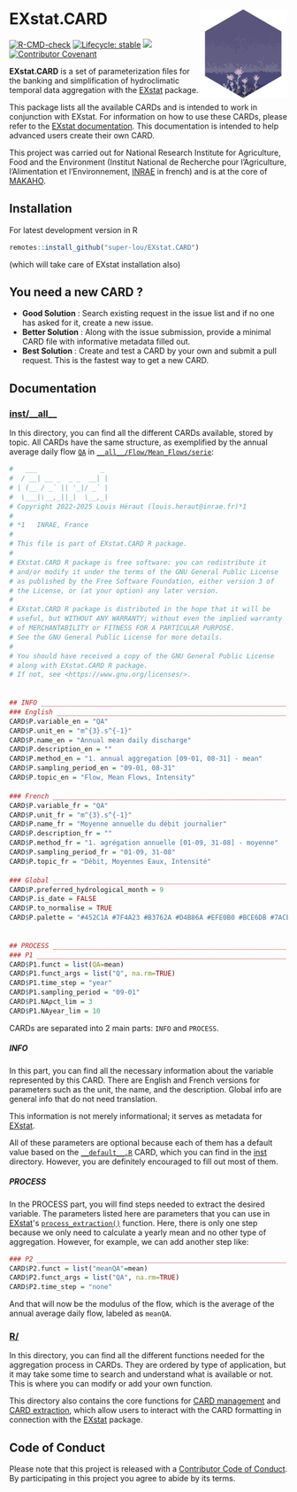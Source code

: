 # EXstat.CARD [<img src="figures/flower_alt_hex.png" align="right" width=160 height=160 alt=""/>](https://github.com/super-lou/EXstat/)

<!-- badges: start -->
[![R-CMD-check](https://github.com/super-lou/EXstat.CARD/actions/workflows/R-CMD-check.yaml/badge.svg)](https://github.com/super-lou/EXstat.CARD/actions/workflows/R-CMD-check.yaml)
[![Lifecycle: stable](https://img.shields.io/badge/lifecycle-stable-green)](https://lifecycle.r-lib.org/articles/stages.html)
![](https://img.shields.io/github/last-commit/super-lou/CARD)
[![Contributor Covenant](https://img.shields.io/badge/Contributor%20Covenant-2.1-4baaaa.svg)](code_of_conduct.md) 
<!-- badges: end -->

**EXstat.CARD** is a set of parameterization files for the banking and simplification of hydroclimatic temporal data aggregation with the [EXstat](https://github.com/super-lou/EXstat) package.

This package lists all the available CARDs and is intended to work in conjunction with EXstat. For information on how to use these CARDs, please refer to the [EXstat documentation](https://github.com/super-lou/EXstat?tab=readme-ov-file#exstat-). This documentation is intended to help advanced users create their own CARD.

This project was carried out for National Research Institute for Agriculture, Food and the Environment (Institut National de Recherche pour l’Agriculture, l’Alimentation et l’Environnement, [INRAE](https://agriculture.gouv.fr/inrae-linstitut-national-de-recherche-pour-lagriculture-lalimentation-et-lenvironnement) in french) and is at the core of [MAKAHO](https://github.com/super-lou/MAKAHO).


## Installation
For latest development version in R
``` R
remotes::install_github("super-lou/EXstat.CARD")
```
(which will take care of EXstat installation also)


## You need a new CARD ?
- **Good Solution** : Search existing request in the issue list and if no one has asked for it, create a new issue.
- **Better Solution** : Along with the issue submission, provide a minimal CARD file with informative metadata filled out.
- **Best Solution** : Create and test a CARD by your own and submit a pull request. This is the fastest way to get a new CARD.


## Documentation
### [inst/\_\_all\_\_](https://github.com/super-lou/EXstat.CARD/blob/main/inst/__all__)
In this directory, you can find all the different CARDs available, stored by topic. All CARDs have the same structure, as exemplified by the annual average daily flow [`QA`](https://github.com/super-lou/EXstat.CARD/blob/main/inst/__all__/Flow/Mean_Flows/serie/QA.R) in [`__all__/Flow/Mean_Flows/serie`](https://github.com/super-lou/EXstat.CARD/tree/main/inst/__all__/Flow/Mean_Flows/serie):

``` R
#   ___                _ 
#  / __| __ _  _ _  __| |
# | (__ / _` || '_|/ _` |
#  \___|\__,_||_|  \__,_|
# Copyright 2022-2025 Louis Héraut (louis.heraut@inrae.fr)*1
#
# *1   INRAE, France
#
# This file is part of EXstat.CARD R package.
#
# EXstat.CARD R package is free software: you can redistribute it
# and/or modify it under the terms of the GNU General Public License
# as published by the Free Software Foundation, either version 3 of
# the License, or (at your option) any later version.
#
# EXstat.CARD R package is distributed in the hope that it will be
# useful, but WITHOUT ANY WARRANTY; without even the implied warranty
# of MERCHANTABILITY or FITNESS FOR A PARTICULAR PURPOSE.
# See the GNU General Public License for more details.
#
# You should have received a copy of the GNU General Public License
# along with EXstat.CARD R package.
# If not, see <https://www.gnu.org/licenses/>.


## INFO ______________________________________________________________
### English __________________________________________________________
CARD$P.variable_en = "QA"
CARD$P.unit_en = "m^{3}.s^{-1}"
CARD$P.name_en = "Annual mean daily discharge"
CARD$P.description_en = ""
CARD$P.method_en = "1. annual aggregation [09-01, 08-31] - mean"
CARD$P.sampling_period_en = "09-01, 08-31"
CARD$P.topic_en = "Flow, Mean Flows, Intensity"

### French ___________________________________________________________
CARD$P.variable_fr = "QA"
CARD$P.unit_fr = "m^{3}.s^{-1}"
CARD$P.name_fr = "Moyenne annuelle du débit journalier"
CARD$P.description_fr = ""
CARD$P.method_fr = "1. agrégation annuelle [01-09, 31-08] - moyenne"
CARD$P.sampling_period_fr = "01-09, 31-08"
CARD$P.topic_fr = "Débit, Moyennes Eaux, Intensité"

### Global ___________________________________________________________
CARD$P.preferred_hydrological_month = 9
CARD$P.is_date = FALSE
CARD$P.to_normalise = TRUE
CARD$P.palette = "#452C1A #7F4A23 #B3762A #D4B86A #EFE0B0 #BCE6DB #7ACEB9 #449C93 #2A6863 #193830"


## PROCESS ___________________________________________________________
### P1 _______________________________________________________________
CARD$P1.funct = list(QA=mean)
CARD$P1.funct_args = list("Q", na.rm=TRUE)
CARD$P1.time_step = "year"
CARD$P1.sampling_period = "09-01"
CARD$P1.NApct_lim = 3
CARD$P1.NAyear_lim = 10
```

CARDs are separated into 2 main parts: `INFO` and `PROCESS`.

##### INFO
In this part, you can find all the necessary information about the variable represented by this CARD. There are English and French versions for parameters such as the unit, the name, and the description. Global info are general info that do not need translation.

This information is not merely informational; it serves as metadata for [EXstat](https://github.com/super-lou/EXstat).

All of these parameters are optional because each of them has a default value based on the [`__default__.R`](https://github.com/super-lou/EXstat.CARD/blob/main/inst/__default__.R) CARD, which you can find in the [inst](https://github.com/super-lou/EXstat.CARD/blob/main/inst) directory. However, you are definitely encouraged to fill out most of them.

##### PROCESS
In the PROCESS part, you will find steps needed to extract the desired variable. The parameters listed here are parameters that you can use in [EXstat](https://github.com/super-lou/EXstat)'s [`process_extraction()`](https://github.com/super-lou/EXstat/blob/main/R/process_extraction.R) function. Here, there is only one step because we only need to calculate a yearly mean and no other type of aggregation. However, for example, we can add another step like:

``` R
### P2 _______________________________________________________________
CARD$P2.funct = list("meanQA"=mean)
CARD$P2.funct_args = list("QA", na.rm=TRUE)
CARD$P2.time_step = "none"
```

And that will now be the modulus of the flow, which is the average of the annual average daily flow, labeled as `meanQA`.

### [R/](https://github.com/super-lou/EXstat.CARD/tree/main/R)
In this directory, you can find all the different functions needed for the aggregation process in CARDs. They are ordered by type of application, but it may take some time to search and understand what is available or not. This is where you can modify or add your own function.

This directory also contains the core functions for [CARD management](https://github.com/super-lou/EXstat.CARD/blob/main/R/CARD_management.R) and [CARD extraction](https://github.com/super-lou/EXstat.CARD/blob/main/R/CARD_process.R), which allow users to interact with the CARD formatting in connection with the [EXstat](https://github.com/super-lou/EXstat) package.


## Code of Conduct
Please note that this project is released with a [Contributor Code of Conduct](CODE_OF_CONDUCT.md). By participating in this project you agree to abide by its terms.
